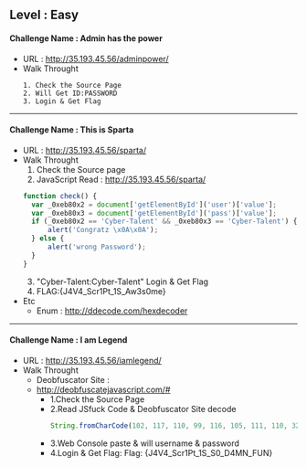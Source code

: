 ## Level : Easy

#### Challenge Name :  Admin has the power
- URL : http://35.193.45.56/adminpower/
- Walk Throught  
  ```
  1. Check the Source Page
  2. Will Get ID:PASSWORD
  3. Login & Get Flag
  ```
---

#### Challenge Name : This is Sparta 
- URL : http://35.193.45.56/sparta/
- Walk Throught  
  1. Check the Source page
  2. JavaScript Read : http://35.193.45.56/sparta/
  ```js
  function check() {
    var _0xeb80x2 = document['getElementById']('user')['value'];
    var _0xeb80x3 = document['getElementById']('pass')['value'];
    if (_0xeb80x2 == 'Cyber-Talent' && _0xeb80x3 == 'Cyber-Talent') {
        alert('Congratz \x0A\x0A');
    } else {
        alert('wrong Password');
    }
  }
  ```
  3. "Cyber-Talent:Cyber-Talent" Login & Get Flag
  4. FLAG:{J4V4_Scr1Pt_1S_Aw3s0me}
- Etc
  - Enum : http://ddecode.com/hexdecoder
---

#### Challenge Name : I am Legend
- URL : http://35.193.45.56/iamlegend/
- Walk Throught
  - Deobfuscator Site : 
  - http://deobfuscatejavascript.com/#
    - 1.Check the Source Page
    - 2.Read JSfuck Code & Deobfuscator Site decode
      ```js
      String.fromCharCode(102, 117, 110, 99, 116, 105, 111, 110, 32, 99, 104, 101, 99, 107, 40, 41, 123, 10, 10, 118, 97, 114, 32, 117, 115, 101, 114, 32, 61, 32, 100, 111, 99, 117, 109, 101, 110, 116, 91, 34, 103, 101, 116, 69, 108, 101, 109, 101, 110, 116, 66, 121, 73, 100, 34, 93, 40, 34, 117, 115, 101, 114, 34, 41, 91, 34, 118, 97, 108, 117, 101, 34, 93, 59, 10, 118, 97, 114, 32, 112, 97, 115, 115, 32, 61, 32, 100, 111, 99, 117, 109, 101, 110, 116, 91, 34, 103, 101, 116, 69, 108, 101, 109, 101, 110, 116, 66, 121, 73, 100, 34, 93, 40, 34, 112, 97, 115, 115, 34, 41, 91, 34, 118, 97, 108, 117, 101, 34, 93, 59, 10, 10, 105, 102, 40, 117, 115, 101, 114, 61, 61, 34, 67, 121, 98, 101, 114, 34, 32, 38, 38, 32, 112, 97, 115, 115, 61, 61, 32, 34, 84, 97, 108, 101, 110, 116, 34, 41, 123, 97, 108, 101, 114, 116, 40, 34, 32, 32, 32, 32, 32, 32, 32, 32, 32, 32, 32, 32, 32, 32, 32, 32, 32, 32, 32, 32, 32, 32, 67, 111, 110, 103, 114, 97, 116, 122, 32, 92, 110, 32, 70, 108, 97, 103, 58, 32, 123, 74, 52, 86, 52, 95, 83, 99, 114, 49, 80, 116, 95, 49, 83, 95, 83, 48, 95, 68, 52, 77, 78, 95, 70, 85, 78, 125, 34, 41, 59, 125, 32, 10, 101, 108, 115, 101, 32, 123, 97, 108, 101, 114, 116, 40, 34, 119, 114, 111, 110, 103, 32, 80, 97, 115, 115, 119, 111, 114, 100, 34, 41, 59, 125, 10, 10, 125)
      ```
    - 3.Web Console paste & will username & password
    - 4.Login & Get Flag:  Flag: {J4V4_Scr1Pt_1S_S0_D4MN_FUN}